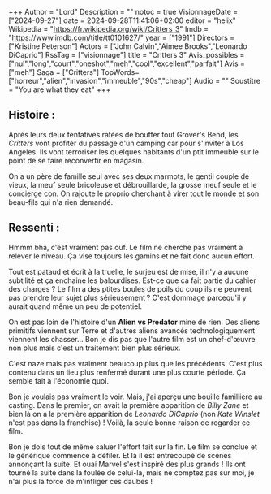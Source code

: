 +++
Author = "Lord"
Description = ""
notoc = true
VisionnageDate = ["2024-09-27"]
date = 2024-09-28T11:41:06+02:00
editor = "helix"
Wikipedia = "https://fr.wikipedia.org/wiki/Critters_3"
Imdb = "https://www.imdb.com/title/tt0101627/"
year = ["1991"]
Directors = ["Kristine Peterson"]
Actors = ["John Calvin","Aimee Brooks","Leonardo DiCaprio"]
RssTag = ["visionnage"]
title = "Critters 3"
Avis_possibles = ["nul","long","court","oneshot","meh","cool","excellent","parfait"]
Avis = ["meh"] 
Saga = ["Critters"]
TopWords=["horreur","alien","invasion","immeuble","90s","cheap"]
Audio = ""
Soustitre = "You are what they eat"
+++
## Histoire : 
Après leurs deux tentatives ratées de bouffer tout Grover's Bend, les *Critters* vont profiter du passage d'un camping car pour s'inviter à Los Angeles.
Ils vont terroriser les quelques habitants d'un ptit immeuble sur le point de se faire reconvertir en magasin.

On a un père de famille seul avec ses deux marmots, le gentil couple de vieux, la meuf seule bricoleuse et débrouillarde, la grosse meuf seule et le concierge con.
On rajoute le proprio cherchant à virer tout le monde et son beau-fils qui n'a rien demandé.

## Ressenti :
Hmmm bha, c'est vraiment pas ouf.
Le film ne cherche pas vraiment à relever le niveau.
Ça vise toujours les gamins et ne fait donc aucun effort.

Tout est pataud et écrit à la truelle, le surjeu est de mise, il n'y a aucune subtilité et ça enchaine les balourdises.
Est-ce que ça fait partie du cahier des charges ?
Le film a des ptites boules de poils du coup ils ne peuvent pas prendre leur sujet plus sérieusement ?
C'est dommage parcequ'il y aurait quand même un peu de potentiel.

On est pas loin de l'histoire d'un **Alien vs Predator** mine de rien.
Des aliens primitifs viennent sur Terre et d'autres aliens avancés technologiquement viennent les chasser…
Bon je dis pas que l'autre film est un chef-d'œuvre non plus mais c'est un traitement bien plus sérieux.

C'est naze mais pas vraiment beaucoup plus que les précédents.
C'est plus contenu dans un lieu plus renfermé durant une plus courte période.
Ça semble fait à l'économie quoi.

Bon je voulais pas vraiment le voir.
Mais, j'ai aperçu une bouille famillière au casting.
Dans le premier, on avait la première apparition de *Billy Zane* et bien là on a la première apparition de *Leonardo DiCaprio* (non *Kate Winslet* n'est pas dans la franchise) !
Voilà, la seule bonne raison de regarder ce film.

Bon je dois tout de même saluer l'effort fait sur la fin.
Le film se conclue et le générique commence à défiler.
Et là il est entrecoupé de scènes annonçant la suite.
Et ouai Marvel s'est inspiré des plus grands !
Ils ont tourné la suite dans la foulée de celui-là, mais ne comptez pas sur moi, je n'ai plus la force de m'infliger ces daubes !
